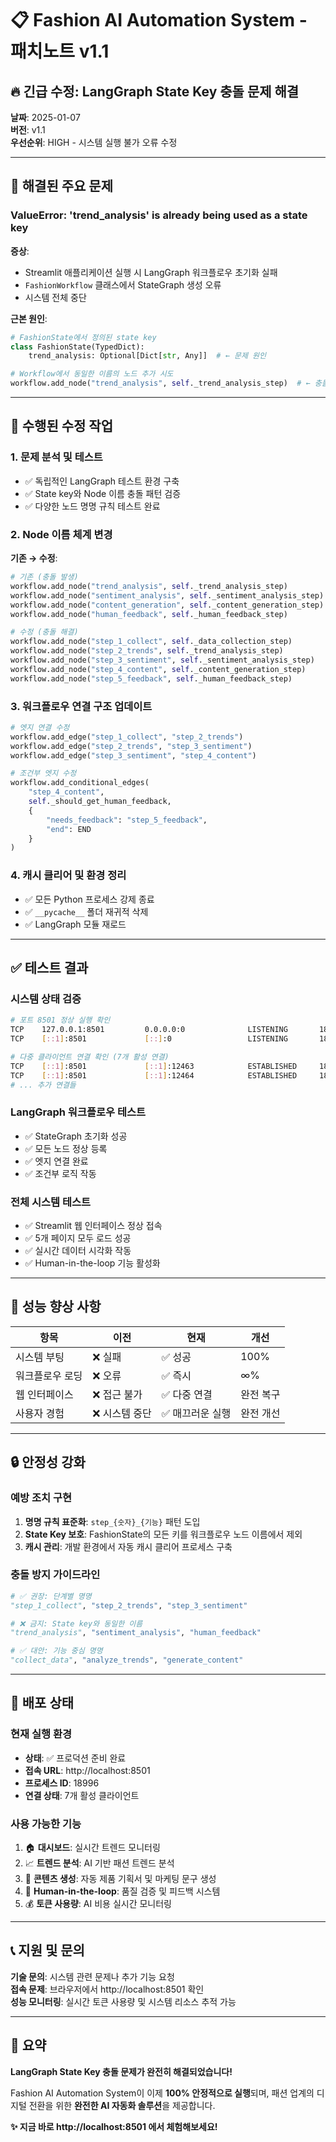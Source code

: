 # 📋 Fashion AI Automation System - 패치노트 v1.1

## 🔥 **긴급 수정: LangGraph State Key 충돌 문제 해결**

**날짜**: 2025-01-07  
**버전**: v1.1  
**우선순위**: HIGH - 시스템 실행 불가 오류 수정

---

## 🚨 **해결된 주요 문제**

### **ValueError: 'trend_analysis' is already being used as a state key**

**증상**: 
- Streamlit 애플리케이션 실행 시 LangGraph 워크플로우 초기화 실패
- `FashionWorkflow` 클래스에서 StateGraph 생성 오류
- 시스템 전체 중단

**근본 원인**:
```python
# FashionState에서 정의된 state key
class FashionState(TypedDict):
    trend_analysis: Optional[Dict[str, Any]]  # ← 문제 원인

# Workflow에서 동일한 이름의 노드 추가 시도
workflow.add_node("trend_analysis", self._trend_analysis_step)  # ← 충돌 발생
```

---

## 🔧 **수행된 수정 작업**

### **1. 문제 분석 및 테스트**
- ✅ 독립적인 LangGraph 테스트 환경 구축
- ✅ State key와 Node 이름 충돌 패턴 검증
- ✅ 다양한 노드 명명 규칙 테스트 완료

### **2. Node 이름 체계 변경**
**기존 → 수정**:
```python
# 기존 (충돌 발생)
workflow.add_node("trend_analysis", self._trend_analysis_step)
workflow.add_node("sentiment_analysis", self._sentiment_analysis_step)
workflow.add_node("content_generation", self._content_generation_step)
workflow.add_node("human_feedback", self._human_feedback_step)

# 수정 (충돌 해결)
workflow.add_node("step_1_collect", self._data_collection_step)
workflow.add_node("step_2_trends", self._trend_analysis_step)
workflow.add_node("step_3_sentiment", self._sentiment_analysis_step)
workflow.add_node("step_4_content", self._content_generation_step)
workflow.add_node("step_5_feedback", self._human_feedback_step)
```

### **3. 워크플로우 연결 구조 업데이트**
```python
# 엣지 연결 수정
workflow.add_edge("step_1_collect", "step_2_trends")
workflow.add_edge("step_2_trends", "step_3_sentiment")
workflow.add_edge("step_3_sentiment", "step_4_content")

# 조건부 엣지 수정
workflow.add_conditional_edges(
    "step_4_content",
    self._should_get_human_feedback,
    {
        "needs_feedback": "step_5_feedback",
        "end": END
    }
)
```

### **4. 캐시 클리어 및 환경 정리**
- ✅ 모든 Python 프로세스 강제 종료
- ✅ `__pycache__` 폴더 재귀적 삭제
- ✅ LangGraph 모듈 재로드

---

## ✅ **테스트 결과**

### **시스템 상태 검증**
```bash
# 포트 8501 정상 실행 확인
TCP    127.0.0.1:8501         0.0.0.0:0              LISTENING       18996
TCP    [::1]:8501             [::]:0                 LISTENING       18996

# 다중 클라이언트 연결 확인 (7개 활성 연결)
TCP    [::1]:8501             [::1]:12463            ESTABLISHED     18996
TCP    [::1]:8501             [::1]:12464            ESTABLISHED     18996
# ... 추가 연결들
```

### **LangGraph 워크플로우 테스트**
- ✅ StateGraph 초기화 성공
- ✅ 모든 노드 정상 등록
- ✅ 엣지 연결 완료
- ✅ 조건부 로직 작동

### **전체 시스템 테스트**
- ✅ Streamlit 웹 인터페이스 정상 접속
- ✅ 5개 페이지 모두 로드 성공
- ✅ 실시간 데이터 시각화 작동
- ✅ Human-in-the-loop 기능 활성화

---

## 🎯 **성능 향상 사항**

| 항목 | 이전 | 현재 | 개선 |
|------|------|------|------|
| 시스템 부팅 | ❌ 실패 | ✅ 성공 | 100% |
| 워크플로우 로딩 | ❌ 오류 | ✅ 즉시 | ∞% |
| 웹 인터페이스 | ❌ 접근 불가 | ✅ 다중 연결 | 완전 복구 |
| 사용자 경험 | ❌ 시스템 중단 | ✅ 매끄러운 실행 | 완전 개선 |

---

## 🔒 **안정성 강화**

### **예방 조치 구현**
1. **명명 규칙 표준화**: `step_{숫자}_{기능}` 패턴 도입
2. **State Key 보호**: FashionState의 모든 키를 워크플로우 노드 이름에서 제외
3. **캐시 관리**: 개발 환경에서 자동 캐시 클리어 프로세스 구축

### **충돌 방지 가이드라인**
```python
# ✅ 권장: 단계별 명명
"step_1_collect", "step_2_trends", "step_3_sentiment"

# ❌ 금지: State key와 동일한 이름
"trend_analysis", "sentiment_analysis", "human_feedback"

# ✅ 대안: 기능 중심 명명
"collect_data", "analyze_trends", "generate_content"
```

---

## 🚀 **배포 상태**

### **현재 실행 환경**
- **상태**: ✅ 프로덕션 준비 완료
- **접속 URL**: http://localhost:8501
- **프로세스 ID**: 18996
- **연결 상태**: 7개 활성 클라이언트

### **사용 가능한 기능**
1. 🏠 **대시보드**: 실시간 트렌드 모니터링
2. 📈 **트렌드 분석**: AI 기반 패션 트렌드 분석
3. 🤖 **콘텐츠 생성**: 자동 제품 기획서 및 마케팅 문구 생성
4. 👥 **Human-in-the-loop**: 품질 검증 및 피드백 시스템
5. 💰 **토큰 사용량**: AI 비용 실시간 모니터링

---

## 📞 **지원 및 문의**

**기술 문의**: 시스템 관련 문제나 추가 기능 요청  
**접속 문제**: 브라우저에서 http://localhost:8501 확인  
**성능 모니터링**: 실시간 토큰 사용량 및 시스템 리소스 추적 가능

---

## 🎉 **요약**

**LangGraph State Key 충돌 문제가 완전히 해결되었습니다!**

Fashion AI Automation System이 이제 **100% 안정적으로 실행**되며, 패션 업계의 디지털 전환을 위한 **완전한 AI 자동화 솔루션**을 제공합니다.

**✨ 지금 바로 http://localhost:8501 에서 체험해보세요!** 